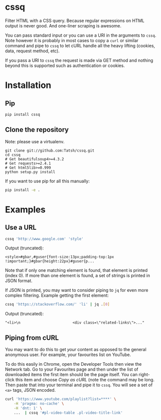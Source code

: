 # cssq

Filter HTML with a CSS query. Because regular expressions on HTML output is never good. And one-liner scraping is awesome.

You can pass standard input or you can use a URI in the arguments to `cssq`. Note however it is probably in most cases to copy a `curl` or similar command and pipe to `cssq` to let cURL handle all the heavy lifting (cookies, data, request method, etc).

If you pass a URI to `cssq` the request is made via GET method and nothing beyond this is supported such as authentication or cookies.

# Installation

## Pip

```bash
pip install cssq
```

## Clone the repository

Note: please use a virtualenv.

```
git clone git://github.com:Tatsh/cssq.git
cd cssq
# Get beautifulsoup4>=4.3.2
# Get requests>=2.4.1
# Get html5lib>=0.999
python setup.py install
```

If you want to use pip for all this manually:

```bash
pip install -e .
```

# Examples

## Use a URL

```bash
cssq 'http://www.google.com' 'style'
```

Output (truncated):

```
<style>#gbar,#guser{font-size:13px;padding-top:1px !important;}#gbar{height:22px}#guser{p...
```

Note that if only one matching element is found, that element is printed (index 0). If more than one element is found, a set of strings is printed in JSON format.

If JSON is printed, you may want to consider piping to `jq` for even more complex filtering. Example getting the first element:

```bash
cssq 'https://stackoverflow.com/' 'li' | jq .[0]
```

Output (truncated):
```
"<li>\n                        <div class=\"related-links\">..."
```

## Piping from cURL

You may want to do this to get *your* content as opposed to the general anonymous user. For example, your favourites list on YouTube.

To do this easily in Chrome, open the Developer Tools then view the Network tab. Go to your Favourites page and then under the list of downloaded items the first item should be the page itself. You can right-click this item and choose *Copy as cURL* (note the command may be long. Then paste that into your terminal and pipe it to `cssq`. You will see a set of `<a>` tags, JSON encoded.

```bash
curl 'https://www.youtube.com/playlist?list=****' \
    -H 'pragma: no-cache' \
    -H 'dnt: 1' \
    ...  | cssq '#pl-video-table .pl-video-title-link'
```
